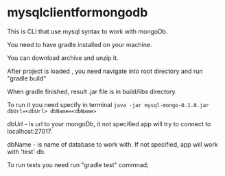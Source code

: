 # mysqlclientformongodb

This is CLI that use mysql syntax to work with mongoDb.

You need to have gradle installed on your machine.

You can download archive and unzip it.

After project is loaded , you need navigate into root directory and run "gradle build"

When gradle finished, result .jar file is in build/libs directory.

To run it you need specify in terminal ```java -jar mysql-mongo-0.1.0.jar dbUrl=<dbUrl> dbName=<dbName>```

dbUrl - is url to your mongoDb, it not specified app will try to connect to localhost:27017.

dbName - is name of database to work with. If not specified, app will work with 'test' db.

To run tests you need run "gradle test" commnad;
